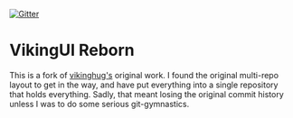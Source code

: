 [![Gitter](https://badges.gitter.im/Join%20Chat.svg)](https://gitter.im/VikingReborn/VikingReborn?utm_source=badge&utm_medium=badge&utm_campaign=pr-badge)

# VikingUI Reborn

This is a fork of [vikinghug's](https://github.com/vikinghug) original work. I
found the original multi-repo layout to get in the way, and have put everything
into a single repository that holds everything. Sadly, that meant losing the
original commit history unless I was to do some serious git-gymnastics.
